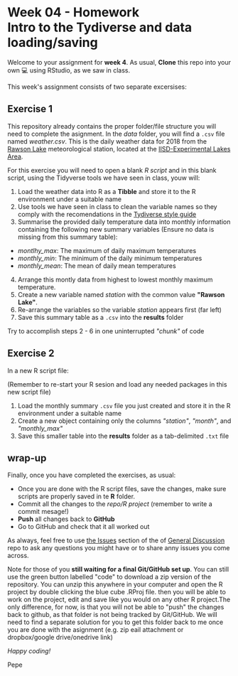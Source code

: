 # Week 04 - Homework <br/> Intro to the Tydiverse and data loading/saving

Welcome to your assignment for **week 4**. As usual, **Clone** this repo into your own :computer:  using RStudio, as we saw in class.

This week's assignment consists of two separate excersises:

## Exercise 1

This repository already contains the proper folder/file structure you will need to complete the asignment. In the *data* folder, you will find a `.csv` file named *weather.csv*. This is the daily weather data for 2018 from the [Rawson Lake](shorturl.at/zZ378) meteorological station, located at the [IISD-Experimental Lakes Area](www.iisd.org/ela).

For this exercise you will need to open a blank *R script* and in this blank script, using the Tidyverse tools we have seen in class, youw will:

1. Load the weather data into R as a **Tibble** and store it to the R environment under a suitable name
2. Use tools we have seen in class to clean the variable names so they comply with the recomendations in the [Tydiverse style guide](https://style.tidyverse.org/files.html#names)
3. Summarise the provided daily temperature data into monthly information containing the following new summary variables (Ensure no data is missing from this summary table):
 - *montlhy_max*: The maximum of daily maximum temperatures
 - *monthly_min*: The minimum of the daily minimum temperatures
 - *monthly_mean*: The mean of daily mean temperatures
4. Arrange this montly data from highest to lowest monthly maximum temperature.
5. Create a new variable named *station* with the common value **"Rawson Lake"**.
6. Re-arrange the variables so the variable *station* appears first (far left)
7. Save this summary table as a `.csv` into the **results** folder

Try to accomplish steps 2 - 6 in one uninterrupted *"chunk"* of code

## Exercise 2

In a new R script file:

(Remember to re-start your R sesion and load any needed packages in this new script file)

1. Load the monthly summary `.csv` file you just created and store it in the R environment under a suitable name
2. Create a new object containing only the columns *"station"*, *"month"*, and *"monthly_max"*
3. Save this smaller table into the **results** folder as a tab-delimited `.txt` file

## wrap-up

Finally, once you have completed the exercises, as usual:

- Once you are done with the R script files, save the changes, make sure scripts are properly saved in te **R** folder.
- Commit all the changes to the *repo/R project* (remember to write a commit mesage!)
- **Push** all changes back to **GitHub**
- Go to GitHub and check that it all worked out



As always, feel free to use [the Issues](https://github.com/UM-R-for-EnvSci-Registered-Student/General-Discussion/issues) section of the of [General Discussion](https://github.com/UM-R-for-EnvSci-Registered-Student/General-Discussion) repo to ask any questions you might have or to share anny issues you come across. 

Note for those of you **still waiting for a final Git/GitHub set up**. You can still use the green button labelled "code" to download a zip version of the repository. You can unzip this anywhere in your computer and open the R project by double clicking the blue cube .RProj file. then you will be able to work on the project, edit and save like you would on any other R project.The only difference, for now, is that you will not be able to "push" the changes back to github, as that folder is not being tracked by Git/GitHub. We will need to find a separate solution for you to get this folder back to me once you are done with the asignment (e.g. zip eail attachment or dropbox/google drive/onedrive link)

*Happy coding!*

Pepe

